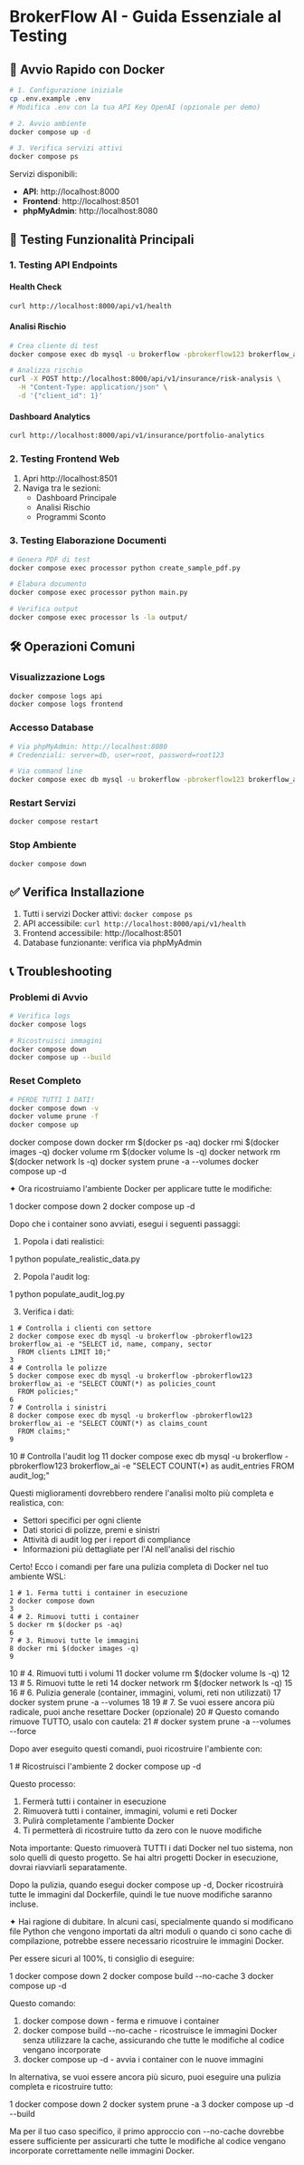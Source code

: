# BrokerFlow AI - Guida Essenziale al Testing

## 🚀 Avvio Rapido con Docker

```bash
# 1. Configurazione iniziale
cp .env.example .env
# Modifica .env con la tua API Key OpenAI (opzionale per demo)

# 2. Avvio ambiente
docker compose up -d

# 3. Verifica servizi attivi
docker compose ps
```

Servizi disponibili:
- **API**: http://localhost:8000
- **Frontend**: http://localhost:8501
- **phpMyAdmin**: http://localhost:8080

## 🧪 Testing Funzionalità Principali

### 1. Testing API Endpoints

#### Health Check
```bash
curl http://localhost:8000/api/v1/health
```

#### Analisi Rischio
```bash
# Crea cliente di test
docker compose exec db mysql -u brokerflow -pbrokerflow123 brokerflow_ai -e "INSERT INTO clients (name, company, email) VALUES ('Test Client', 'Test Company', 'test@example.com');"

# Analizza rischio
curl -X POST http://localhost:8000/api/v1/insurance/risk-analysis \
  -H "Content-Type: application/json" \
  -d '{"client_id": 1}'
```

#### Dashboard Analytics
```bash
curl http://localhost:8000/api/v1/insurance/portfolio-analytics
```

### 2. Testing Frontend Web

1. Apri http://localhost:8501
2. Naviga tra le sezioni:
   - Dashboard Principale
   - Analisi Rischio
   - Programmi Sconto

### 3. Testing Elaborazione Documenti

```bash
# Genera PDF di test
docker compose exec processor python create_sample_pdf.py

# Elabora documento
docker compose exec processor python main.py

# Verifica output
docker compose exec processor ls -la output/
```

## 🛠 Operazioni Comuni

### Visualizzazione Logs
```bash
docker compose logs api
docker compose logs frontend
```

### Accesso Database
```bash
# Via phpMyAdmin: http://localhost:8080
# Credenziali: server=db, user=root, password=root123

# Via command line
docker compose exec db mysql -u brokerflow -pbrokerflow123 brokerflow_ai
```

### Restart Servizi
```bash
docker compose restart
```

### Stop Ambiente
```bash
docker compose down
```

## ✅ Verifica Installazione

1. Tutti i servizi Docker attivi: `docker compose ps`
2. API accessibile: `curl http://localhost:8000/api/v1/health`
3. Frontend accessibile: http://localhost:8501
4. Database funzionante: verifica via phpMyAdmin

## 📞 Troubleshooting

### Problemi di Avvio
```bash
# Verifica logs
docker compose logs

# Ricostruisci immagini
docker compose down
docker compose up --build
```

### Reset Completo
```bash
# PERDE TUTTI I DATI!
docker compose down -v
docker volume prune -f
docker compose up
```

docker compose down
docker rm $(docker ps -aq)
docker rmi $(docker images -q)
docker volume rm $(docker volume ls -q)
docker network rm $(docker network ls -q)
docker system prune -a --volumes
docker compose up -d


✦ Ora ricostruiamo l'ambiente Docker per applicare tutte le modifiche:

   1 docker compose down
   2 docker compose up -d

  Dopo che i container sono avviati, esegui i seguenti passaggi:

   1. Popola i dati realistici:

   1 python populate_realistic_data.py

   2. Popola l'audit log:

   1 python populate_audit_log.py

   3. Verifica i dati:

    1 # Controlla i clienti con settore
    2 docker compose exec db mysql -u brokerflow -pbrokerflow123 brokerflow_ai -e "SELECT id, name, company, sector
      FROM clients LIMIT 10;"
    3
    4 # Controlla le polizze
    5 docker compose exec db mysql -u brokerflow -pbrokerflow123 brokerflow_ai -e "SELECT COUNT(*) as policies_count
      FROM policies;"
    6
    7 # Controlla i sinistri
    8 docker compose exec db mysql -u brokerflow -pbrokerflow123 brokerflow_ai -e "SELECT COUNT(*) as claims_count
      FROM claims;"
    9
   10 # Controlla l'audit log
   11 docker compose exec db mysql -u brokerflow -pbrokerflow123 brokerflow_ai -e "SELECT COUNT(*) as audit_entries
      FROM audit_log;"

  Questi miglioramenti dovrebbero rendere l'analisi molto più completa e realistica, con:
   - Settori specifici per ogni cliente
   - Dati storici di polizze, premi e sinistri
   - Attività di audit log per i report di compliance
   - Informazioni più dettagliate per l'AI nell'analisi del rischio



 Certo! Ecco i comandi per fare una pulizia completa di Docker nel tuo ambiente WSL:

    1 # 1. Ferma tutti i container in esecuzione
    2 docker compose down
    3
    4 # 2. Rimuovi tutti i container
    5 docker rm $(docker ps -aq)
    6
    7 # 3. Rimuovi tutte le immagini
    8 docker rmi $(docker images -q)
    9
   10 # 4. Rimuovi tutti i volumi
   11 docker volume rm $(docker volume ls -q)
   12
   13 # 5. Rimuovi tutte le reti
   14 docker network rm $(docker network ls -q)
   15
   16 # 6. Pulizia generale (container, immagini, volumi, reti non utilizzati)
   17 docker system prune -a --volumes
   18
   19 # 7. Se vuoi essere ancora più radicale, puoi anche resettare Docker (opzionale)
   20 # Questo comando rimuove TUTTO, usalo con cautela:
   21 # docker system prune -a --volumes --force

  Dopo aver eseguito questi comandi, puoi ricostruire l'ambiente con:

   1 # Ricostruisci l'ambiente
   2 docker compose up -d

  Questo processo:

   1. Fermerà tutti i container in esecuzione
   2. Rimuoverà tutti i container, immagini, volumi e reti Docker
   3. Pulirà completamente l'ambiente Docker
   4. Ti permetterà di ricostruire tutto da zero con le nuove modifiche

  Nota importante: Questo rimuoverà TUTTI i dati Docker nel tuo sistema, non solo quelli di questo progetto. Se hai altri
  progetti Docker in esecuzione, dovrai riavviarli separatamente.

  Dopo la pulizia, quando esegui docker compose up -d, Docker ricostruirà tutte le immagini dal Dockerfile, quindi le tue
  nuove modifiche saranno incluse.




  ✦ Hai ragione di dubitare. In alcuni casi, specialmente quando si modificano file Python che vengono importati da altri
  moduli o quando ci sono cache di compilazione, potrebbe essere necessario ricostruire le immagini Docker.

  Per essere sicuri al 100%, ti consiglio di eseguire:

   1 docker compose down
   2 docker compose build --no-cache
   3 docker compose up -d

  Questo comando:
   1. docker compose down - ferma e rimuove i container
   2. docker compose build --no-cache - ricostruisce le immagini Docker senza utilizzare la cache, assicurando che tutte le
      modifiche al codice vengano incorporate
   3. docker compose up -d - avvia i container con le nuove immagini

  In alternativa, se vuoi essere ancora più sicuro, puoi eseguire una pulizia completa e ricostruire tutto:

   1 docker compose down
   2 docker system prune -a
   3 docker compose up -d --build

  Ma per il tuo caso specifico, il primo approccio con --no-cache dovrebbe essere sufficiente per assicurarti che tutte le
  modifiche al codice vengano incorporate correttamente nelle immagini Docker.